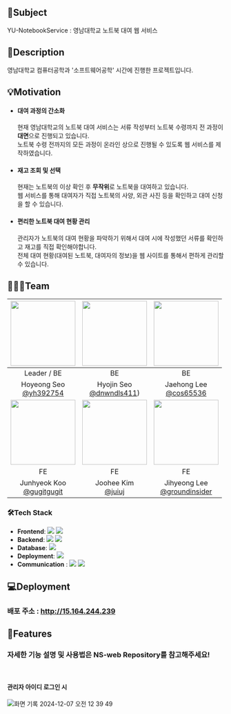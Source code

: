 ## 📌Subject 
YU-NotebookService : 영남대학교 노트북 대여 웹 서비스

## 📝Description
영남대학교 컴퓨터공학과 '소프트웨어공학' 시간에 진행한 프로젝트입니다.

## 💡Motivation
- #### 대여 과정의 간소화
  현재 영남대학교의 노트북 대여 서비스는 서류 작성부터 노트북 수령까지 전 과정이 **대면**으로 진행되고 있습니다.<br/>
노트북 수령 전까지의 모든 과정이 온라인 상으로 진행될 수 있도록 웹 서비스를 제작하였습니다.
- #### 재고 조회 및 선택
  현재는 노트북의 이상 확인 후 **무작위**로 노트북을 대여하고 있습니다.<br/>
  웹 서비스를 통해 대여자가 직접 노트북의 사양, 외관 사진 등을 확인하고 대여 신청을 할 수 있습니다.
- #### 편리한 노트북 대여 현황 관리
  관리자가 노트북의 대여 현황을 파악하기 위해서 대여 시에 작성했던 서류를 확인하고 재고를 직접 확인해야합니다.<br/>
  전체 대여 현황(대여된 노트북, 대여자의 정보)을 웹 사이트를 통해서 편하게 관리할 수 있습니다.

## 🧑‍🤝‍🧑Team

| <img src="https://avatars.githubusercontent.com/yh392754" width="150" height="150"/> | <img src="https://avatars.githubusercontent.com/dnwndls411" width="150" height="150"/> | <img src="https://avatars.githubusercontent.com/cos65536" width="150" height="150"/> |
|:-------------------------------------------------------------------------------------------:|:-------------------------------------------------------------------------------------------:|:-------------------------------------------------------------------------------------------:|
|                                             Leader / BE                                             |                                             BE                                              |                                             BE                                              |
|           Hoyeong Seo<br/>[@yh392754](https://github.com/yh392754)         |                     Hyojin Seo<br/>[@dnwndls411](https://github.com/dnwndls411))                    |                  Jaehong Lee<br/>[@cos65536](https://github.com/cos65536)                   |
| <img src="https://avatars.githubusercontent.com/gugitgugit" width="150" height="150"/> | <img src="https://avatars.githubusercontent.com/juiuj" width="150" height="150"/> | <img src="https://avatars.githubusercontent.com/groundinsider" width="150" height="150"/>     |
|                                             FE                                              |                                           FE                                            |                                           FE                                           |
|                      Junhyeok Koo<br/>[@gugitgugit](https://github.com/gugitgugit)                      |                     Joohee Kim<br/>[@juiuj](https://github.com/juiuj)                                             |             Jihyeong Lee<br/>[@groundinsider](https://github.com/groundinsider)                                            |

### 🛠️Tech Stack
- **Frontend**: <img src="https://img.shields.io/badge/React-61DAFB?style=flat&logo=React&logoColor=white" /> <img src="https://img.shields.io/badge/JavaScript-F7DF1E?style=flat&logo=JavaScript&logoColor=white"/>
- **Backend**: <img src="https://img.shields.io/badge/Spring-6DB33F?style=flat&logo=Spring&logoColor=white"/> <img src="https://img.shields.io/badge/Java-4479A1?style=flat"/>
- **Database**: <img src="https://img.shields.io/badge/MySQL-4479A1?style=flat&logo=MySQL&logoColor=white"/>
- **Deployment**: <img src="https://img.shields.io/badge/Amazon EC2-FF9900?style=flat&logo=Amazon EC2&logoColor=white"/>
- **Communication** : <img src="https://img.shields.io/badge/Notion-000000?style=flat&logo=Notion&logoColor=white"/> <img src="https://img.shields.io/badge/Discord-5865F2?style=flat&logo=Discord&logoColor=white"/>

## 💻Deployment
### 배포 주소 : http://15.164.244.239

## 🌟Features
### 자세한 기능 설명 및 사용법은 NS-web Repository를 참고해주세요!
<br/>

#### 관리자 아이디 로그인 시

![화면 기록 2024-12-07 오전 12 39 49](https://github.com/user-attachments/assets/a59a091c-9d12-429d-aeb2-9deaf8e4f049)


